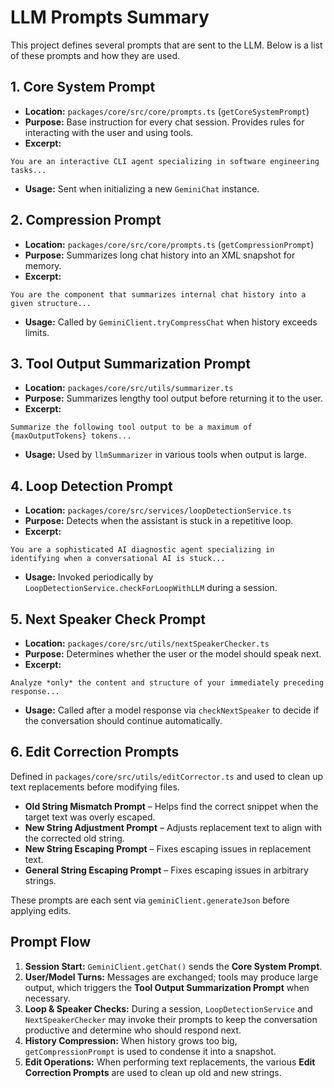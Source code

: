 # LLM Prompts Summary

This project defines several prompts that are sent to the LLM. Below is a list of these prompts and how they are used.

## 1. Core System Prompt
- **Location:** `packages/core/src/core/prompts.ts` (`getCoreSystemPrompt`)
- **Purpose:** Base instruction for every chat session. Provides rules for interacting with the user and using tools.
- **Excerpt:**
```
You are an interactive CLI agent specializing in software engineering tasks...
```
- **Usage:** Sent when initializing a new `GeminiChat` instance.

## 2. Compression Prompt
- **Location:** `packages/core/src/core/prompts.ts` (`getCompressionPrompt`)
- **Purpose:** Summarizes long chat history into an XML snapshot for memory.
- **Excerpt:**
```
You are the component that summarizes internal chat history into a given structure...
```
- **Usage:** Called by `GeminiClient.tryCompressChat` when history exceeds limits.

## 3. Tool Output Summarization Prompt
- **Location:** `packages/core/src/utils/summarizer.ts`
- **Purpose:** Summarizes lengthy tool output before returning it to the user.
- **Excerpt:**
```
Summarize the following tool output to be a maximum of {maxOutputTokens} tokens...
```
- **Usage:** Used by `llmSummarizer` in various tools when output is large.

## 4. Loop Detection Prompt
- **Location:** `packages/core/src/services/loopDetectionService.ts`
- **Purpose:** Detects when the assistant is stuck in a repetitive loop.
- **Excerpt:**
```
You are a sophisticated AI diagnostic agent specializing in identifying when a conversational AI is stuck...
```
- **Usage:** Invoked periodically by `LoopDetectionService.checkForLoopWithLLM` during a session.

## 5. Next Speaker Check Prompt
- **Location:** `packages/core/src/utils/nextSpeakerChecker.ts`
- **Purpose:** Determines whether the user or the model should speak next.
- **Excerpt:**
```
Analyze *only* the content and structure of your immediately preceding response...
```
- **Usage:** Called after a model response via `checkNextSpeaker` to decide if the conversation should continue automatically.

## 6. Edit Correction Prompts
Defined in `packages/core/src/utils/editCorrector.ts` and used to clean up text replacements before modifying files.

- **Old String Mismatch Prompt** – Helps find the correct snippet when the target text was overly escaped.
- **New String Adjustment Prompt** – Adjusts replacement text to align with the corrected old string.
- **New String Escaping Prompt** – Fixes escaping issues in replacement text.
- **General String Escaping Prompt** – Fixes escaping issues in arbitrary strings.

These prompts are each sent via `geminiClient.generateJson` before applying edits.

## Prompt Flow
1. **Session Start:** `GeminiClient.getChat()` sends the **Core System Prompt**.
2. **User/Model Turns:** Messages are exchanged; tools may produce large output, which triggers the **Tool Output Summarization Prompt** when necessary.
3. **Loop & Speaker Checks:** During a session, `LoopDetectionService` and `NextSpeakerChecker` may invoke their prompts to keep the conversation productive and determine who should respond next.
4. **History Compression:** When history grows too big, `getCompressionPrompt` is used to condense it into a snapshot.
5. **Edit Operations:** When performing text replacements, the various **Edit Correction Prompts** are used to clean up old and new strings.

